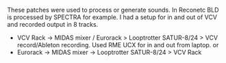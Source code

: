 These patches were used to process or generate sounds. 
In Reconetc BLD is processed by SPECTRA for example. 
I had a setup for in and out of VCV and recorded output in 8 tracks. 
* VCV Rack -> MIDAS mixer / Eurorack > Looptrotter SATUR-8/24 > VCV record/Ableton recording. Used RME UCX for in and out from laptop.
or 
* Eurorack -> MIDAS mixer -> Looptrotter SATUR-8/24 > VCV Rack
